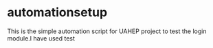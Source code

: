 # automationsetup
This is the simple automation script for UAHEP project to test the login module.I have used 
test
